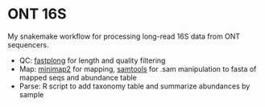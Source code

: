# ONT 16S
My snakemake workflow for processing long-read 16S data from ONT sequencers.  

- QC: [fastplong](https://github.com/OpenGene/fastplong) for length and quality filtering
- Map: [minimap2](https://github.com/lh3/minimap2) for mapping, [samtools](https://www.htslib.org/) for .sam manipulation to fasta of mapped seqs and abundance table
- Parse: R script to add taxonomy table and summarize abundances by sample
